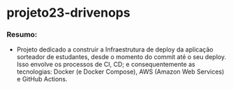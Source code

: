 # projeto23-drivenops

### Resumo: 
 - Projeto dedicado a construir a Infraestrutura de deploy da aplicação sorteador de estudantes, desde o momento do commit até o seu deploy. Isso envolve os processos de CI, CD; e consequentemente as tecnologias: Docker (e Docker Compose), AWS (Amazon Web Services) e GitHub Actions.